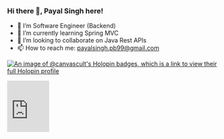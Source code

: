 ### Hi there 👋, Payal Singh here!

<!--
**Canvas-cult/Canvas-cult** is a ✨ _special_ ✨ repository because its `README.md` (this file) appears on your GitHub profile.

Here are some ideas to get you started:


- 🤔 I’m looking for help with ...
- 💬 Ask me about ...

- 😄 Pronouns: ...
- ⚡ Fun fact: ...
-->
- 🔭 I’m Software Engineer (Backend)
- 🌱 I’m currently learning Spring MVC
- 👯 I’m looking to collaborate on Java Rest APIs
- 📫 How to reach me: payalsingh.pb99@gmail.com
 
[![An image of @canvascult's Holopin badges, which is a link to view their full Holopin profile](https://holopin.me/canvascult)](https://holopin.io/@canvascult)
<iframe src="https://1drv.ms/b/c/f0ec7042104acd50/IQPPIxCDTecwQLO3VHMJ7z14AajSXNA1Jn2hm2S0JpKfWK4" width="98" height="120" frameborder="0" scrolling="no"></iframe>
